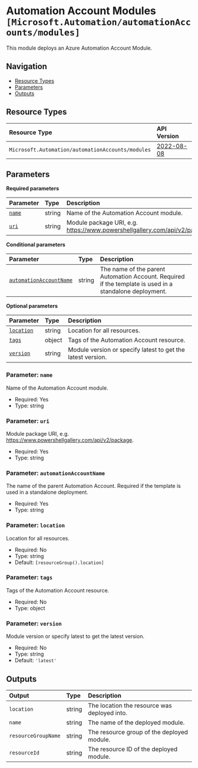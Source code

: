 # Automation Account Modules `[Microsoft.Automation/automationAccounts/modules]`

This module deploys an Azure Automation Account Module.

## Navigation

- [Resource Types](#Resource-Types)
- [Parameters](#Parameters)
- [Outputs](#Outputs)

## Resource Types

| Resource Type | API Version |
| :-- | :-- |
| `Microsoft.Automation/automationAccounts/modules` | [2022-08-08](https://learn.microsoft.com/en-us/azure/templates/Microsoft.Automation/2022-08-08/automationAccounts/modules) |

## Parameters

**Required parameters**

| Parameter | Type | Description |
| :-- | :-- | :-- |
| [`name`](#parameter-name) | string | Name of the Automation Account module. |
| [`uri`](#parameter-uri) | string | Module package URI, e.g. https://www.powershellgallery.com/api/v2/package. |

**Conditional parameters**

| Parameter | Type | Description |
| :-- | :-- | :-- |
| [`automationAccountName`](#parameter-automationaccountname) | string | The name of the parent Automation Account. Required if the template is used in a standalone deployment. |

**Optional parameters**

| Parameter | Type | Description |
| :-- | :-- | :-- |
| [`location`](#parameter-location) | string | Location for all resources. |
| [`tags`](#parameter-tags) | object | Tags of the Automation Account resource. |
| [`version`](#parameter-version) | string | Module version or specify latest to get the latest version. |

### Parameter: `name`

Name of the Automation Account module.

- Required: Yes
- Type: string

### Parameter: `uri`

Module package URI, e.g. https://www.powershellgallery.com/api/v2/package.

- Required: Yes
- Type: string

### Parameter: `automationAccountName`

The name of the parent Automation Account. Required if the template is used in a standalone deployment.

- Required: Yes
- Type: string

### Parameter: `location`

Location for all resources.

- Required: No
- Type: string
- Default: `[resourceGroup().location]`

### Parameter: `tags`

Tags of the Automation Account resource.

- Required: No
- Type: object

### Parameter: `version`

Module version or specify latest to get the latest version.

- Required: No
- Type: string
- Default: `'latest'`

## Outputs

| Output | Type | Description |
| :-- | :-- | :-- |
| `location` | string | The location the resource was deployed into. |
| `name` | string | The name of the deployed module. |
| `resourceGroupName` | string | The resource group of the deployed module. |
| `resourceId` | string | The resource ID of the deployed module. |
